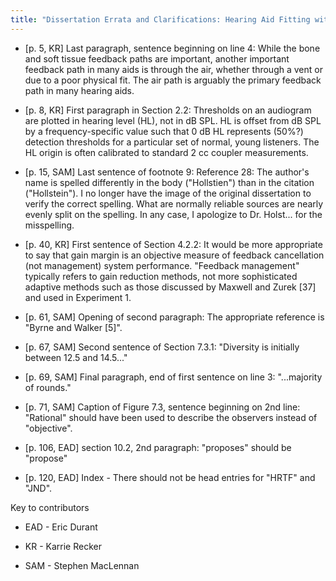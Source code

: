 ```yaml
---
title: "Dissertation Errata and Clarifications: Hearing Aid Fitting with Genetic Algorithms"
---
```


* \[p. 5, KR\] Last paragraph, sentence beginning on line 4: While the bone and soft tissue feedback paths are important, another important feedback path in many aids is through the air, whether through a vent or due to a poor physical fit. The air path is arguably the primary feedback path in many hearing aids.

* \[p. 8, KR\] First paragraph in Section 2.2: Thresholds on an audiogram are plotted in hearing level (HL), not in dB SPL. HL is offset from dB SPL by a frequency-specific value such that 0 dB HL represents (50%?) detection thresholds for a particular set of normal, young listeners. The HL origin is often calibrated to standard 2 cc coupler measurements.

* \[p. 15, SAM\] Last sentence of footnote 9: Reference 28: The author's name is spelled differently in the body ("Hollstien") than in the citation ("Hollstein"). I no longer have the image of the original dissertation to verify the correct spelling. What are normally reliable sources are nearly evenly split on the spelling. In any case, I apologize to Dr. Holst... for the misspelling.

* \[p. 40, KR\] First sentence of Section 4.2.2: It would be more appropriate to say that gain margin is an objective measure of feedback cancellation (not management) system performance. "Feedback management" typically refers to gain reduction methods, not more sophisticated adaptive methods such as those discussed by Maxwell and Zurek \[37\] and used in Experiment 1.

* \[p. 61, SAM\] Opening of second paragraph: The appropriate reference is "Byrne and Walker \[5\]".

* \[p. 67, SAM\] Second sentence of Section 7.3.1: "Diversity is initially between 12.5 and 14.5..."

* \[p. 69, SAM\] Final paragraph, end of first sentence on line 3: "...majority of rounds."

* \[p. 71, SAM\] Caption of Figure 7.3, sentence beginning on 2nd line: "Rational" should have been used to describe the observers instead of "objective".

* \[p. 106, EAD\] section 10.2, 2nd paragraph: "proposes" should be "propose"

* \[p. 120, EAD\] Index - There should not be head entries for "HRTF" and "JND".

Key to contributors

* EAD - Eric Durant
* KR - Karrie Recker
* SAM - Stephen MacLennan
